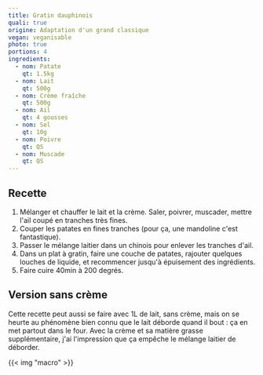 ```yaml
---
title: Gratin dauphinois
quali: true
origine: Adaptation d'un grand classique
vegan: veganisable
photo: true
portions: 4
ingredients:
  - nom: Patate
    qt: 1.5kg
  - nom: Lait
    qt: 500g
  - nom: Crème fraîche
    qt: 500g
  - nom: Ail
    qt: 4 gousses
  - nom: Sel
    qt: 10g
  - nom: Poivre
    qt: QS
  - nom: Muscade
    qt: QS
---
```


Recette
-------

1. Mélanger et chauffer le lait et la crème. Saler, poivrer, muscader, mettre l'ail coupé en tranches très fines.
2. Couper les patates en fines tranches (pour ça, une mandoline c'est fantastique).
3. Passer le mélange laitier dans un chinois pour enlever les tranches d'ail.
4. Dans un plat à gratin, faire une couche de patates, rajouter quelques louches de liquide, et recommencer jusqu'à épuisement des ingrédients.
5. Faire cuire 40min à 200 degrés.

Version sans crème
------------------

Cette recette peut aussi se faire avec 1L de lait, sans crème, mais on se heurte au phénomène bien connu que le lait déborde quand il bout : ça en met partout dans le four.
Avec la crème et sa matière grasse supplémentaire, j'ai l'impression que ça empêche le mélange laitier de déborder.

{{< img "macro" >}}
